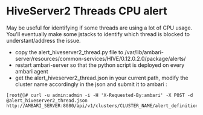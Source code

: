 # HiveServer2 Threads CPU alert

May be useful for identifying if some threads are using a lot of CPU usage. You'll eventually make some jstacks to identify which thread is blocked to understant/address the issue.

* copy the alert_hiveserver2_thread.py file to /var/lib/ambari-server/resources/common-services/HIVE/0.12.0.2.0/package/alerts/
* restart ambari-server so that the python script is deployed on every ambari agent
* get the alert_hiveserver2_thread.json in your current path, modify the cluster name accordingly in the json and submit it to ambari :

````
[root@]# curl -u admin:admin -i -H 'X-Requested-By:ambari' -X POST -d @alert_hiveserver2_thread.json http://AMBARI_SERVER:8080/api/v1/clusters/CLUSTER_NAME/alert_definitions
````
